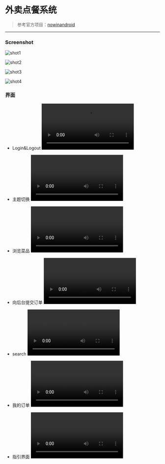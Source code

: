 # 外卖点餐系统
> 参考官方项目：[nowinandroid](https://github.com/android/nowinandroid)
---
### Screenshot

![shot1](https://github.com/cenguofei/android-foods/assets/72325667/3e98a91f-971c-435d-ba76-2abaf67f0dd0)


![shot2](https://github.com/cenguofei/android-foods/assets/72325667/f857c501-8276-4e4e-8f08-a3e23acd419d)


![shot3](https://github.com/cenguofei/android-foods/assets/72325667/d0dae9ca-b077-4f2c-8079-5d96ba5414ff)


![shot4](https://github.com/cenguofei/android-foods/assets/72325667/90fbbbcf-1cba-402e-bc45-82f4e2647a32)


### 界面
- Login&Logout
<video src="https://github.com/cenguofei/android-foods/assets/72325667/d33ae570-5121-4142-8704-3a8e76a19f90"></video>

- 主题切换
<video src="https://github.com/cenguofei/android-foods/assets/72325667/b5faf7bc-e683-476d-9953-5129f70a2d4e"></video>

- 浏览菜品
<video src="https://github.com/cenguofei/android-foods/assets/72325667/ca5b32f3-a10e-4c8c-bf35-ea5432413a54"></video>

- 向后台提交订单
<video src="https://github.com/cenguofei/android-foods/assets/72325667/b552c324-c250-43c9-8dd7-4d3bc7b5e6ae"></video>

- search
<video src="https://github.com/cenguofei/android-foods/assets/72325667/623bfdb4-ea69-47cc-a98c-588cc4d23062"></video>

- 我的订单
<video src="https://github.com/cenguofei/android-foods/assets/72325667/dc4f9ad9-ceab-48eb-a68d-1315e5e5d20c"></video>

- 指引界面
<video src="https://github.com/cenguofei/android-foods/assets/72325667/27c42b7d-8b94-4c56-9b6f-b6f265897478"></video>
















